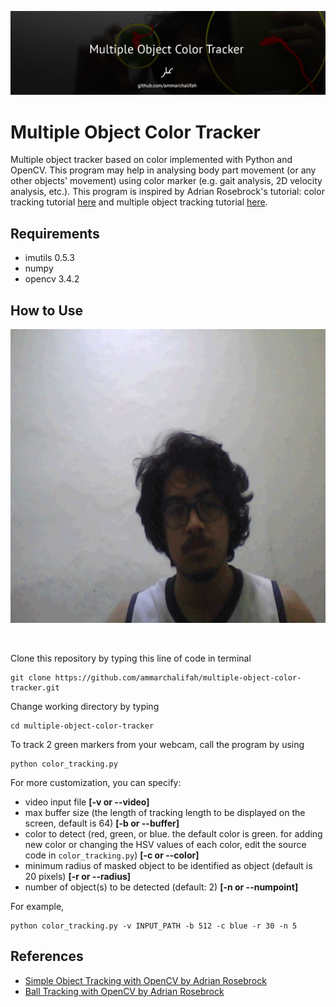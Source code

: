 ![banner](https://github.com/ammarchalifah/multiple-object-color-tracker/blob/master/assets/banner.jpg)
# Multiple Object Color Tracker
Multiple object tracker based on color implemented with Python and OpenCV. This program may help in analysing body part movement (or any other objects' movement) using color
marker (e.g. gait analysis, 2D velocity analysis, etc.). This program is inspired by Adrian Rosebrock's tutorial: color tracking tutorial [here](https://www.pyimagesearch.com/2015/09/14/ball-tracking-with-opencv/) and multiple object tracking tutorial [here](https://www.pyimagesearch.com/2018/07/23/simple-object-tracking-with-opencv/).
## Requirements
- imutils 0.5.3
- numpy
- opencv 3.4.2
## How to Use
<p align="center">
<img width=600 height=470 src="https://github.com/ammarchalifah/multiple-object-color-tracker/blob/master/assets/track.gif">
</p>
<br>

Clone this repository by typing this line of code in terminal
```
git clone https://github.com/ammarchalifah/multiple-object-color-tracker.git
```
Change working directory by typing
```
cd multiple-object-color-tracker
```
To track 2 green markers from your webcam, call the program by using
```
python color_tracking.py
```
For more customization, you can specify:
- video input file **[-v or --video]**
- max buffer size (the length of tracking length to be displayed on the screen, default is 64) **[-b or --buffer]**
- color to detect (red, green, or blue. the default color is green. for adding new color or changing the HSV values of each color, edit the source code in `color_tracking.py`) **[-c or --color]**
- minimum radius of masked object to be identified as object (default is 20 pixels) **[-r or --radius]**
- number of object(s) to be detected (default: 2) **[-n or --numpoint]**

For example,
```
python color_tracking.py -v INPUT_PATH -b 512 -c blue -r 30 -n 5
```
## References
- [Simple Object Tracking with OpenCV by Adrian Rosebrock](https://www.pyimagesearch.com/2018/07/23/simple-object-tracking-with-opencv/)
- [Ball Tracking with OpenCV by Adrian Rosebrock](https://www.pyimagesearch.com/2015/09/14/ball-tracking-with-opencv/)
